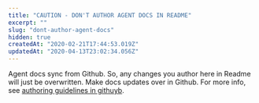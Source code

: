 ```yaml
---
title: "CAUTION - DON'T AUTHOR AGENT DOCS IN README"
excerpt: ""
slug: "dont-author-agent-docs"
hidden: true
createdAt: "2020-02-21T17:44:53.019Z"
updatedAt: "2020-04-13T23:02:34.056Z"
---
```


Agent docs sync from Github. So, any changes you author here in Readme will just be overwritten. Make docs updates over in Github. For more info, see [authoring guidelines in githuyb](https://github.com/optimizely/agent/blob/master/docs/internal%20docs%20authoring%20notes.md).

